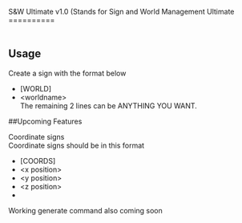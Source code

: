 S&W Ultimate v1.0 (Stands for Sign and World Management Ultimate <br>
========== <br>
 <br>
## Usage <br>
Create a sign with the format below <br>
   -  [WORLD]
   - \<worldname> <br>
 The remaining 2 lines can be ANYTHING YOU WANT. <br>

##Upcoming Features <br>

Coordinate signs <br>
      Coordinate signs should be in this format <br>
   - [COORDS]<br>
   - \<x position> <br>
   - \<y position> <br>
   - \<z position> <br>
   - 
   Working generate command also coming soon
